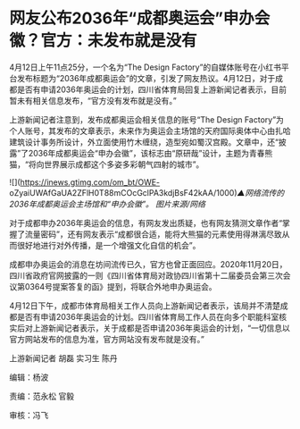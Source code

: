 # 网友公布2036年“成都奥运会”申办会徽？官方：未发布就是没有

4月12日上午11点25分，一个名为“The Design
Factory”的自媒体账号在小红书平台发布标题为“2036年成都奥运会”的文章，引发了网友热议。4月12日，对于成都是否有申请2036年奥运会的计划，四川省体育局回复上游新闻记者表示，目前暂未有相关信息发布，“官方没有发布就是没有。”

上游新闻记者注意到，发布成都奥运会相关信息的账号“The Design
Factory”为个人账号，其发布的文章表示，未来作为奥运会主场馆的天府国际奥体中心由扎哈建筑设计事务所设计，外立面使用竹木缠绕，造型宛如蜀汉宫殿。文章中，还“披露”了2036年成都奥运会“申办会徽”，该标志由“原研哉”设计，主题为青春熊猫，“将向世界展示成都这个多姿多彩朝气四射的城市”。

![](https://inews.gtimg.com/om_bt/OWE-
oZyaiUWAfGaUA2ZFlH0T88mCOcGclPA3kdjBsF42kAA/1000)_▲网络流传的2036年成都奥运会主场馆和“申办会徽”。
图片来源/网络_

对于成都申办2036年奥运会的信息，有网友发出质疑，也有网友猜测文章作者“掌握了流量密码”，还有网友表示“成都很合适，能将大熊猫的元素使用得淋漓尽致从而很好地进行对外传播，是一个增强文化自信的机会”。

成都申办奥运会的消息在坊间流传已久，官方也曾正面回应。2020年11月20日，四川省政府官网披露的一则《四川省体育局对政协四川省第十二届委员会第三次会议第0364号提案答复的函》提到，将联合外地申办奥运会。

4月12日下午，成都市体育局相关工作人员向上游新闻记者表示，该局并不清楚成都是否有申请2036年奥运会的计划。四川省体育局工作人员在向多个职能科室核实后对上游新闻记者表示，关于成都是否申请2036年奥运会的计划，“一切信息以官方网站发布的信息为准，官方网站没有发布就是没有。”

上游新闻记者 胡磊 实习生 陈丹

编辑：杨波

责编：范永松 官毅

审核：冯飞

